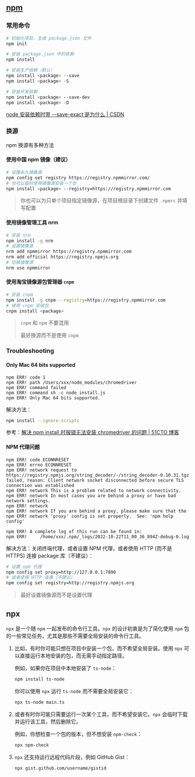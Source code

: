 ## [npm](https://www.npmjs.com/)

### 常用命令

```sh
# 初始化项目，生成 package.json 文件
npm init

# 安装 package.json 中的依赖
npm install

# 安装生产依赖（默认）
npm install <package> --save
npm install <package> -S

# 安装开发依赖
npm install <package> --save-dev
npm install <package> -D
```

[node 安装依赖时带 --save-exact 是为什么 | CSDN](https://blog.csdn.net/aaqingying/article/details/121209404)

### 换源

npm 换源有多种方法

#### 使用中国 npm 镜像（建议）

```sh
# 设置永久镜像源
npm config set registry https://registry.npmmirror.com/
# 也可以临时使用镜像源安装一个包
npm install <package> --registry=https://registry.npmmirror.com
```

> 你也可以为只单个项目指定镜像源，在项目根目录下创建文件 `.npmrc` 并填写配置

#### 使用镜像管理工具 nrm

```sh
# 安装 nrm
npm install -g nrm
# 设置镜像源
nrm add npmmirror https://registry.npmmirror.com
nrm add official https://registry.npmjs.org
# 切换镜像源
nrm use npmmirror
```

#### 使用淘宝镜像源包管理器 `cnpm`

```sh
# 安装 cnpm
npm install -g cnpm --registry=https://registry.npmmirror.com
# 使用 cnpm 安装包
cnpm install <package>
```

> `cnpm` 和 `npm` 不要混用
>
> 最好换源而不是使用 `cnpm`

### Troubleshooting

#### Only Mac 64 bits supported

```
npm ERR! code 1
npm ERR! path /Users/xxx/node_modules/chromedriver
npm ERR! command failed
npm ERR! command sh -c node install.js
npm ERR! Only Mac 64 bits supported.
```

解决方法：

```sh
npm install --ignore-scripts
```

参考：[解决 npm install 时报错无法安装 chromedriver 的问题 | 51CTO 博客](https://blog.51cto.com/zero01/2298070)

#### NPM 代理问题

```
npm ERR! code ECONNRESET
npm ERR! errno ECONNRESET
npm ERR! network request to https://registry.npmjs.org/string_decoder/-/string_decoder-0.10.31.tgz failed, reason: Client network socket disconnected before secure TLS connection was established
npm ERR! network This is a problem related to network connectivity.
npm ERR! network In most cases you are behind a proxy or have bad network settings.
npm ERR! network 
npm ERR! network If you are behind a proxy, please make sure that the
npm ERR! network 'proxy' config is set properly.  See: 'npm help config'

npm ERR! A complete log of this run can be found in:
npm ERR!     /home/xxx/.npm/_logs/2022-10-22T11_00_36_894Z-debug-0.log
```

解决方法：关闭终端代理，或者设置 NPM 代理，或者使用 HTTP (而不是 HTTPS) 连接 package 库（不建议）：

```sh
# 设置 npm 代理
npm config set proxy=http://127.0.0.1:7890
# 或者使用 HTTP 连接（不建议）
npm config set registry=http://registry.npmjs.org
```

> 最好设置镜像源而不是设置代理

## npx

`npx` 是一个随 `npm` 一起发布的命令行工具。`npx` 的设计初衷是为了简化使用 `npm` 包的一些常见任务，尤其是那些不需要全局安装的命令行工具。

1. 比如，有时你可能只想在项目中安装一个包，而不希望全局安装。使用 `npx` 可以直接运行本地安装的包，而无需手动指定路径。

   例如，如果你在项目中本地安装了 `ts-node`：

   ```sh
   npm install ts-node
   ```

   你可以使用 `npx` 运行 `ts-node` 而不需要全局安装它：

   ```sh
   npx ts-node main.ts
   ```

2. 或者有时你可能只需要运行一次某个工具，而不希望安装它。`npx` 会临时下载并运行该工具，然后删除它。

   例如，你想检查一个包的版本，但不想安装 `npm-check`：

   ```sh
   npx npm-check
   ```

3. `npx` 还支持运行远程代码片段，例如 GitHub Gist：

   ```sh
   npx gist.github.com/username/gistid
   ```